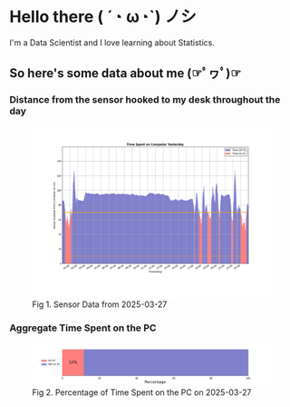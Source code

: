 
# Hello there ( ´◔ ω◔`) ノシ

I'm a Data Scientist and I love learning about Statistics.

## So here's some data about me (☞ﾟヮﾟ)☞


### Distance from the sensor hooked to my desk throughout the day
<figure>
  <picture>
    <source media="(prefers-color-scheme: dark)" srcset="Pi/readme/graphs/lineplot/dark-plot-2025-03-27.png">
    <source media="(prefers-color-scheme: light)" srcset="Pi/readme/graphs/lineplot/light-plot-2025-03-27.png">
    <img alt="Shows a black logo in light color mode and a white one in dark color mode." src="Pi/readme/graphs/lineplot/light-plot-2025-03-27.png">
  </picture>
  <figcaption>Fig 1. Sensor Data from 2025-03-27</figcaption>
</figure>



### Aggregate Time Spent on the PC
<figure>
  <picture>
    <source media="(prefers-color-scheme: dark)" srcset="Pi/readme/graphs/barplot/dark-plot-2025-03-27.png">
    <source media="(prefers-color-scheme: light)" srcset="Pi/readme/graphs/barplot/light-plot-2025-03-27.png">
    <img alt="Shows a black logo in light color mode and a white one in dark color mode." src="Pi/readme/graphs/barplot/light-plot-2025-03-27.png">
  </picture>
  <figcaption>Fig 2. Percentage of Time Spent on the PC on 2025-03-27</figcaption>
</figure>
